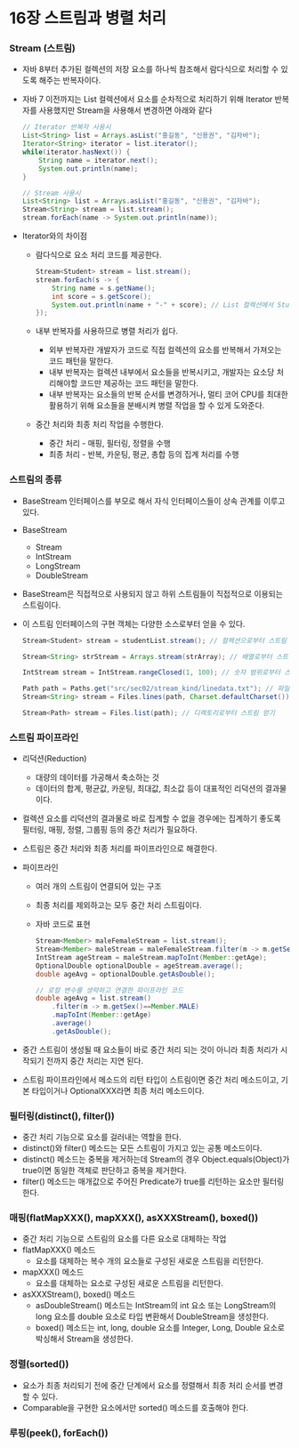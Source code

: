 # 16장 스트림과 병렬 처리



### Stream (스트림)

- 자바 8부터 추가된 컬렉션의 저장 요소를 하나씩 참조해서 람다식으로 처리할 수 있도록 해주는 반복자이다.

- 자바 7 이전까지는 List<String> 컬렉션에서 요소를 순차적으로 처리하기 위해 Iterator 반복자를 사용했지만 Stream을 사용해서 변경하면 아래와 같다

  ```java
  // Iterator 반복자 사용시
  List<String> list = Arrays.asList("홍길동", "신용권", "김자바");
  Iterator<String> iterator = list.iterator();
  while(iterator.hasNext()) {
      String name = iterator.next();
      System.out.println(name);
  }
  
  // Stream 사용시
  List<String> list = Arrays.asList("홍길동", "신용권", "김자바");
  Stream<String> stream = list.stream();
  stream.forEach(name -> System.out.println(name));
  ```

- Iterator와의 차이점

  - 람다식으로 요소 처리 코드를 제공한다.

    ```java
    Stream<Student> stream = list.stream();
    stream.forEach(s -> {
        String name = s.getName();
        int score = s.getScore();
        System.out.println(name + "-" + score); // List 컬렉션에서 Student를 가져와 람다식의 매개값으로 제공한다.
    });
    ```

  - 내부 반복자를 사용하므로 병렬 처리가 쉽다.

    - 외부 반복자란 개발자가 코드로 직접 컬렉션의 요소를 반복해서 가져오는 코드 패턴을 말한다.
    - 내부 반복자는 컬렉션 내부에서 요소들을 반복시키고, 개발자는 요소당 처리해야할 코드만 제공하는 코드 패턴을 말한다.
    - 내부 반복자는 요소들의 반복 순서를 변경하거나, 멀티 코어 CPU를 최대한 활용하기 위해 요소들을 분배시켜 병렬 작업을 할 수 있게 도와준다.

  - 중간 처리와 최종 처리 작업을 수행한다.

    - 중간 처리 - 매핑, 필터링, 정렬을 수행
    - 최종 처리 - 반복, 카운팅, 평균, 총합 등의 집계 처리를 수행



### 스트림의 종류

- BaseStream 인터페이스를 부모로 해서 자식 인터페이스들이 상속 관계를 이루고 있다.

- BaseStream

  - Stream
  - IntStream
  - LongStream
  - DoubleStream

- BaseStream은 직접적으로 사용되지 않고 하위 스트림들이 직접적으로 이용되는 스트림이다.

- 이 스트림 인터페이스의 구현 객체는 다양한 소스로부터 얻을 수 있다.

  ```java
  Stream<Student> stream = studentList.stream(); // 컬렉션으로부터 스트림 얻기
  
  Stream<String> strStream = Arrays.stream(strArray); // 배열로부터 스트림 얻기
  
  IntStream stream = IntStream.rangeClosed(1, 100); // 숫자 범위로부터 스트림 얻기
  
  Path path = Paths.get("src/sec02/stream_kind/linedata.txt"); // 파일로부터 스트림 얻기
  Stream<String> stream = Files.lines(path, Charset.defaultCharset()); // 운영체제의 기본 문자셋
  
  Stream<Path> stream = Files.list(path); // 디렉토리로부터 스트림 얻기
  ```



### 스트림 파이프라인

- 리덕션(Reduction)

  - 대량의 데이터를 가공해서 축소하는 것
  - 데이터의 합계, 평균값, 카운팅, 최대값, 최소값 등이 대표적인 리덕션의 결과물이다.

- 컬렉션 요소를 리덕션의 결과물로 바로 집계할 수 없을 경우에는 집계하기 좋도록 필터링, 매핑, 정렬, 그룹핑 등의 중간 처리가 필요하다.

- 스트림은 중간 처리와 최종 처리를 파이프라인으로 해결한다.

- 파이프라인

  - 여러 개의 스트림이 연결되어 있는 구조

  - 최종 처리를 제외하고는 모두 중간 처리 스트림이다.

  - 자바 코드로 표현

    ```java
    Stream<Member> maleFemaleStream = list.stream();
    Stream<Member> maleStream = maleFemaleStream.filter(m -> m.getSex()==Member.MALE);
    IntStream ageStream = maleStream.mapToInt(Member::getAge);
    OptionalDouble optionalDouble = ageStream.average();
    double ageAvg = optionalDouble.getAsDouble();
    
    // 로컬 변수를 생략하고 연결한 파이프라인 코드
    double ageAvg = list.stream()
        .filter(m -> m.getSex()==Member.MALE)
        .mapToInt(Member::getAge)
        .average()
        .getAsDouble();
    ```

- 중간 스트림이 생성될 때 요소들이 바로 중간 처리 되는 것이 아니라 최종 처리가 시작되기 전까지 중간 처리는 지연 된다.

- 스트림 파이프라인에서 메소드의 리턴 타입이 스트림이면 중간 처리 메소드이고, 기본 타입이거나 OptionalXXX라면 최종 처리 메소드이다.



### 필터링(distinct(), filter())

- 중간 처리 기능으로 요소를 걸러내는 역할을 한다.
- distinct()와 filter() 메소드는 모든 스트림이 가지고 있는 공통 메소드이다.
- distinct() 메소드는 중복을 제거하는데 Stream의 경우 Object.equals(Object)가 true이면 동일한 객체로 판단하고 중복을 제거한다.
- filter() 메소드는 매개값으로 주어진 Predicate가 true를 리턴하는 요소만 필터링한다.



### 매핑(flatMapXXX(), mapXXX(), asXXXStream(), boxed())

- 중간 처리 기능으로 스트림의 요소를 다른 요소로 대체하는 작업
- flatMapXXX() 메소드
  - 요소를 대체하는 복수 개의 요소들로 구성된 새로운 스트림을 리턴한다.
- mapXXX() 메소드
  - 요소를 대체하는 요소로 구성된 새로운 스트림을 리턴한다.
- asXXXStream(), boxed() 메소드
  - asDoubleStream() 메소드는 IntStream의 int 요소 또는 LongStream의 long 요소를 double 요소로 타입 변환해서 DoubleStream을 생성한다.
  - boxed() 메소드는 int, long, double 요소를 Integer, Long, Double 요소로 박싱해서 Stream을 생성한다.



### 정렬(sorted())

- 요소가 최종 처리되기 전에 중간 단계에서 요소를 정렬해서 최종 처리 순서를 변경할 수 있다.
- Comparable을 구현한 요소에서만 sorted() 메소드를 호출해야 한다. 



### 루핑(peek(), forEach())

